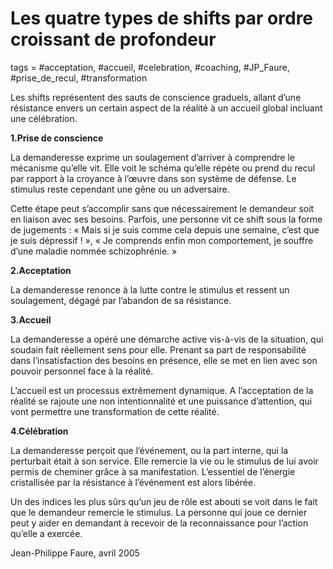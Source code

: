 # Les quatre types de shifts par ordre croissant de profondeur
tags = #acceptation, #accueil, #celebration, #coaching, #JP_Faure, #prise_de_recul, #transformation

Les shifts représentent des sauts de conscience graduels, allant d’une résistance envers un certain aspect de la réalité à un accueil global incluant une célébration.

**1.Prise de conscience**

La demanderesse exprime un soulagement d’arriver à comprendre le mécanisme qu’elle vit. Elle voit le schéma qu’elle répète ou prend du recul par rapport à la croyance à l’œuvre dans son système de défense. Le stimulus reste cependant une gêne ou un adversaire.

Cette étape peut s’accomplir sans que nécessairement le demandeur soit en liaison avec ses besoins. Parfois, une personne vit ce shift sous la forme de jugements : « Mais si je suis comme cela depuis une semaine, c’est que je suis dépressif ! », « Je comprends enfin mon comportement, je souffre d’une maladie nommée schizophrénie. »

**2.Acceptation**

La demanderesse renonce à la lutte contre le stimulus et ressent un soulagement, dégagé par l’abandon de sa résistance.

**3.Accueil**

La demanderesse a opéré une démarche active vis-à-vis de la situation, qui soudain fait réellement sens pour elle. Prenant sa part de responsabilité dans l’insatisfaction des besoins en présence, elle se met en lien avec son pouvoir personnel face à la réalité.

L’accueil est un processus extrêmement dynamique. A l’acceptation de la réalité se rajoute une non intentionnalité et une puissance d’attention, qui vont permettre une transformation de cette réalité.

**4.Célébration**

La demanderesse perçoit que l’événement, ou la part interne, qui la perturbait était à son service. Elle remercie la vie ou le stimulus de lui avoir permis de cheminer grâce à sa manifestation. L’essentiel de l’énergie cristallisée par la résistance à l’événement est alors libérée.

Un des indices les plus sûrs qu’un jeu de rôle est abouti se voit dans le fait que le demandeur remercie le stimulus. La personne qui joue ce dernier peut y aider en demandant à recevoir de la reconnaissance pour l’action qu’elle a exercée.

Jean-Philippe Faure, avril 2005

